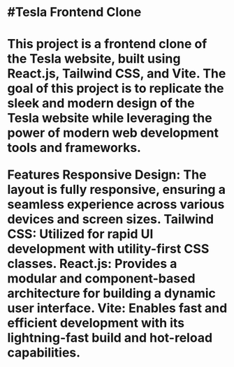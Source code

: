 <h1>#Tesla Frontend Clone<h1/>

This project is a frontend clone of the Tesla website, built using React.js, Tailwind CSS, and Vite. The goal of this project is to replicate the sleek and modern design of the Tesla website while leveraging the power of modern web development tools and frameworks.

Features
Responsive Design: The layout is fully responsive, ensuring a seamless experience across various devices and screen sizes.
Tailwind CSS: Utilized for rapid UI development with utility-first CSS classes.
React.js: Provides a modular and component-based architecture for building a dynamic user interface.
Vite: Enables fast and efficient development with its lightning-fast build and hot-reload capabilities.
